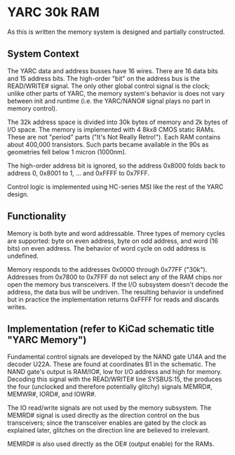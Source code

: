 # YARC 30k RAM

As this is written the memory system is designed and partially constructed.

## System Context

The YARC data and address busses have 16 wires. There are 16 data bits and
15 address bits. The high-order "bit" on the address bus is the READ/WRITE#
signal. The only other global control signal is the clock; unlike other
parts of YARC, the memory system's behavior is does not vary between init
and runtime (i.e. the YARC/NANO# signal plays no part in memory control).

The 32k address space is divided into 30k bytes of memory and 2k bytes of
I/O space. The memory is implemented with 4 8kx8 CMOS static RAMs. These
are not "period" parts ("It's Not Really Retro!"). Each RAM contains about
400,000 transistors. Such parts became available in the 90s as geometries
fell below 1 micron (1000nm).

The high-order address bit is ignored, so the address 0x8000 folds back
to address 0, 0x8001 to 1, ... and 0xFFFF to 0x7FFF.

Control logic is implemented using HC-series MSI like the rest of the YARC
design. 

## Functionality

Memory is both byte and word addressable. Three types of memory cycles are
supported: byte on even address, byte on odd address, and word (16 bits)
on even address. The behavior of word cycle on odd address is undefined.

Memory responds to the addresses 0x0000 through 0x77FF ("30k"). Addresses
from 0x7800 to 0x7FFF do not select any of the RAM chips nor open the
memory bus transceivers. If the I/O subsystem doesn't decode the address,
the data bus will be undriven. The resulting behavior is undefined but in
practice the implementation returns 0xFFFF for reads and discards writes.

## Implementation (refer to KiCad schematic title "YARC Memory")

Fundamental control signals are developed by the NAND gate U14A and the
decoder U22A. These are found at coordinates B1 in the schematic. The NAND
gate's output is RAM/IO#, low for I/O address and high for memory.  Decoding
this signal with the READ/WRITE# line SYSBUS:15, the produces the four
(unclocked and therefore potentially glitchy) signals MEMRD#, MEMWR#, IORD#,
and IOWR#.

The IO read/write signals are not used by the memory subsystem. The MEMRD#
signal is used directly as the direction control on the bus transceivers;
since the transceiver enables are gated by the clock as explained later,
glitches on the direction line are believed to irrelevant.

MEMRD# is also used directly as the OE# (output enable) for the RAMs.
